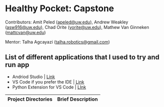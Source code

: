 # Healthy Pocket: Capstone
Contributors: Amit Peled (apeled@uw.edu), Andrew Weakley (asw916@uw.edu), Chad Orite (yorite@uw.edu), Mathew Van Ginneken (mattcvan@uw.edu)

Mentor: Talha Agcayazi (talha.robotics@gmail.com)
## List of different applications that I used to try and run app
- Andriod Studio | [Link](https://developer.android.com/studio?gclid=Cj0KCQiA8aOeBhCWARIsANRFrQFu_-zwzf8VdaNGyJaY6M_9IX-IHZsfrDbOv02a3TTZwMjncm4qkOgaArKrEALw_wcB&gclsrc=aw.ds)
- VS Code if you prefer the IDE | [Link](https://code.visualstudio.com/docs/?dv=win)
- Python Extension for VS Code | [LInk](https://marketplace.visualstudio.com/items?itemName=ms-python.python)



|Project Directories | Brief Description|
|---------------| -----------------|
